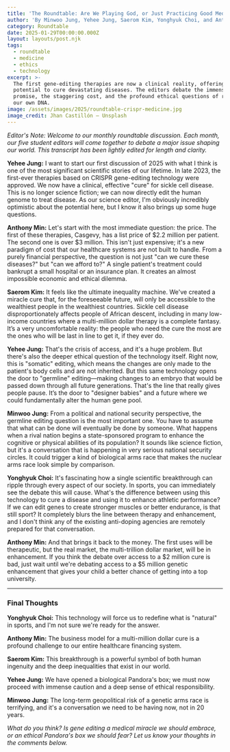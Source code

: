 ```yaml
---
title: 'The Roundtable: Are We Playing God, or Just Practicing Good Medicine?'
author: 'By Minwoo Jung, Yehee Jung, Saerom Kim, Yonghyuk Choi, and Anthony Min'
category: Roundtable
date: 2025-01-29T00:00:00.000Z
layout: layouts/post.njk
tags:
  - roundtable
  - medicine
  - ethics
  - technology
excerpt: >-
  The first gene-editing therapies are now a clinical reality, offering the
  potential to cure devastating diseases. The editors debate the immense
  promise, the staggering cost, and the profound ethical questions of rewriting
  our own DNA.
image: /assets/images/2025/roundtable-crispr-medicine.jpg
image_credit: Jhan Castillón — Unsplash
---
```


*Editor's Note: Welcome to our monthly roundtable discussion. Each month, our five student editors will come together to debate a major issue shaping our world. This transcript has been lightly edited for length and clarity.*

**Yehee Jung:** I want to start our first discussion of 2025 with what I think is one of the most significant scientific stories of our lifetime. In late 2023, the first-ever therapies based on CRISPR gene-editing technology were approved. We now have a clinical, effective "cure" for sickle cell disease. This is no longer science fiction; we can now directly edit the human genome to treat disease. As our science editor, I'm obviously incredibly optimistic about the potential here, but I know it also brings up some huge questions.

**Anthony Min:** Let's start with the most immediate question: the price. The first of these therapies, Casgevy, has a list price of $2.2 million per patient. The second one is over $3 million. This isn't just expensive; it's a new paradigm of cost that our healthcare systems are not built to handle. From a purely financial perspective, the question is not just "can we cure these diseases?" but "can we afford to?" A single patient's treatment could bankrupt a small hospital or an insurance plan. It creates an almost impossible economic and ethical dilemma.

**Saerom Kim:** It feels like the ultimate inequality machine. We've created a miracle cure that, for the foreseeable future, will only be accessible to the wealthiest people in the wealthiest countries. Sickle cell disease disproportionately affects people of African descent, including in many low-income countries where a multi-million dollar therapy is a complete fantasy. It’s a very uncomfortable reality: the people who need the cure the most are the ones who will be last in line to get it, if they ever do.

**Yehee Jung:** That's the crisis of access, and it's a huge problem. But there's also the deeper ethical question of the technology itself. Right now, this is "somatic" editing, which means the changes are only made to the patient's body cells and are not inherited. But this same technology opens the door to "germline" editing—making changes to an embryo that would be passed down through all future generations. That's the line that really gives people pause. It’s the door to "designer babies" and a future where we could fundamentally alter the human gene pool.

**Minwoo Jung:** From a political and national security perspective, the germline editing question is the most important one. You have to assume that what can be done will eventually be done by someone. What happens when a rival nation begins a state-sponsored program to enhance the cognitive or physical abilities of its population? It sounds like science fiction, but it's a conversation that is happening in very serious national security circles. It could trigger a kind of biological arms race that makes the nuclear arms race look simple by comparison.

**Yonghyuk Choi:** It's fascinating how a single scientific breakthrough can ripple through every aspect of our society. In sports, you can immediately see the debate this will cause. What's the difference between using this technology to cure a disease and using it to enhance athletic performance? If we can edit genes to create stronger muscles or better endurance, is that still sport? It completely blurs the line between therapy and enhancement, and I don't think any of the existing anti-doping agencies are remotely prepared for that conversation.

**Anthony Min:** And that brings it back to the money. The first uses will be therapeutic, but the real market, the multi-trillion dollar market, will be in enhancement. If you think the debate over access to a $2 million cure is bad, just wait until we're debating access to a $5 million genetic enhancement that gives your child a better chance of getting into a top university.

---
### Final Thoughts

**Yonghyuk Choi:** This technology will force us to redefine what is "natural" in sports, and I'm not sure we're ready for the answer.

**Anthony Min:** The business model for a multi-million dollar cure is a profound challenge to our entire healthcare financing system.

**Saerom Kim:** This breakthrough is a powerful symbol of both human ingenuity and the deep inequalities that exist in our world.

**Yehee Jung:** We have opened a biological Pandora's box; we must now proceed with immense caution and a deep sense of ethical responsibility.

**Minwoo Jung:** The long-term geopolitical risk of a genetic arms race is terrifying, and it's a conversation we need to be having now, not in 20 years.

*What do you think? Is gene editing a medical miracle we should embrace, or an ethical Pandora's box we should fear? Let us know your thoughts in the comments below.*
